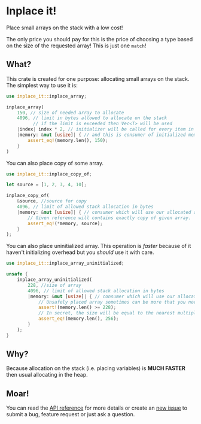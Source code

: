 # Inplace it!

Place small arrays on the stack with a low cost!

The only price you should pay for this is the price of choosing
a type based on the size of the requested array! This is just one `match`!

## What?

This crate is created for one purpose: allocating small arrays on the stack.
The simplest way to use it is:

```rust
use inplace_it::inplace_array;

inplace_array(
    150, // size of needed array to allocate
    4096, // limit in bytes allowed to allocate on the stack
          // if the limit is exceeded then Vec<T> will be used
    |index| index * 2, // initializer will be called for every item in the array
    |memory: &mut [usize]| { // and this is consumer of initialized memory
        assert_eq!(memory.len(), 150);
    }
)
```

You can also place copy of some array.

```rust
use inplace_it::inplace_copy_of;

let source = [1, 2, 3, 4, 10];

inplace_copy_of(
    &source, //source for copy
    4096, // limit of allowed stack allocation in bytes
    |memory: &mut [usize]| { // consumer which will use our allocated array
        // Given reference will contains exactly copy of given array.
        assert_eq!(*memory, source);
    }
);
```

You can also place uninitialized array.
This operation is *faster* because of it haven't initializing overhead
but you *should* use it with care.

```rust
use inplace_it::inplace_array_uninitialized;

unsafe {
    inplace_array_uninitialized(
        228, //size of array
        4096, // limit of allowed stack allocation in bytes
        |memory: &mut [usize]| { // consumer which will use our allocated array
            // Unsafely placed array sometimes can be more that you need.
            assert!(memory.len() >= 228);
            // In secret, the size will be equal to the nearest multiple of 32 (upwards, of course).
            assert_eq!(memory.len(), 256);
        }
    );
}
```

## Why?

Because allocation on the stack (i.e. placing variables) is **MUCH FASTER** then usual
allocating in the heap.

## Moar!

You can read the [API reference](https://docs.rs/inplace_it) for more details
or create an [new issue](https://github.com/NotIntMan/inplace_it/issues/new)
to submit a bug, feature request or just ask a question.
